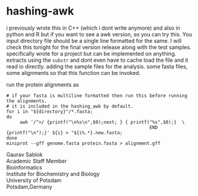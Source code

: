 # hashing-awk
i previously wrote this in C++ (which i dont write anymore) and also in python and R but if you want to see a awk version, so you can try this. You input directory file should be a single line formatted for the same. I will check this tonight for the final version release along with the test samples. specifically wrote for a project but can be implemented on anything. extracts using the ```substr``` and dont even have to cache load the file and it read io directly. adding the sample files for the analysis. some fasta files, some alignments so that this function can be invoked. 

run the protein alignments as
```
# if your fasta is multiline formatted then run this before running the alignments.
# it is included in the hashing_awk by default.
for i in "${directory}"/*.fasta;
do 
     awk '/^>/ {printf("\n%s\n",$0);next; } { printf("%s",$0);}  \
                                                     END {printf("\n");}' ${i} > "${i%.*}.new.fasta;
done
miniprot --gff genome.fasta protein.fasta > alignment.gff
```
Gaurav Sablok \
Academic Staff Member \
Bioinformatics \
Institute for Biochemistry and Biology \
University of Potsdam \
Potsdam,Germany  
